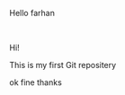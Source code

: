<p>Hello farhan</p>
<br>
<p>Hi!</p>
<p>This is my first Git repositery</p>
<p>ok fine thanks</p>
<br>
<br>

